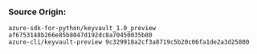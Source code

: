 ### Source Origin:
	azure-sdk-for-python/keyvault_1.0_preview af6753148b266e85b8047d192dc8a70450035b80
	azure-cli/keyvault-preview 9c329918a2cf3a8719c5b20c06fa1de2a3d25800
